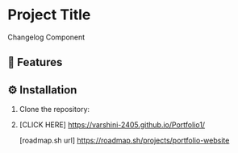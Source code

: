 # Project Title
Changelog Component

## 🚀 Features

## ⚙ Installation
1. Clone the repository:
2. [CLICK HERE] https://varshini-2405.github.io/Portfolio1/

   [roadmap.sh url] https://roadmap.sh/projects/portfolio-website
